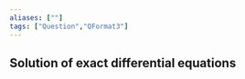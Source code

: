 ```yaml
---
aliases: [""]
tags: ["Question","QFormat3"]
---
```


#### 
## Solution of exact differential equations
